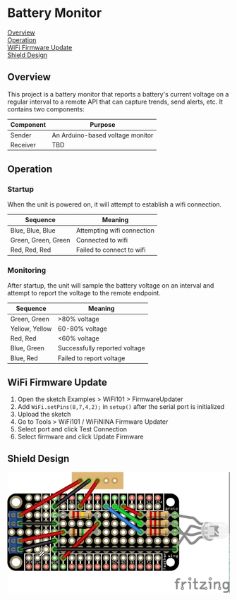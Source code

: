 # Battery Monitor

[Overview](#overview)  
[Operation](#operation)  
[WiFi Firmware Update](#wifi-firmware-update)  
[Shield Design](#shield-design)

## Overview

This project is a battery monitor that reports a battery's current voltage on a regular interval to a remote API that can capture trends, send alerts, etc. It contains two components:

| Component | Purpose                          |
| --------- | -------------------------------- |
| Sender    | An Arduino-based voltage monitor |
| Receiver  | TBD                              |

## Operation

### Startup

When the unit is powered on, it will attempt to establish a wifi connection.

| Sequence            | Meaning                    |
| ------------------- | -------------------------- |
| Blue, Blue, Blue    | Attempting wifi connection |
| Green, Green, Green | Connected to wifi          |
| Red, Red, Red       | Failed to connect to wifi  |

### Monitoring

After startup, the unit will sample the battery voltage on an interval and attempt to report the voltage to the remote endpoint.

| Sequence       | Meaning                       |
| -------------- | ----------------------------- |
| Green, Green   | >80% voltage                  |
| Yellow, Yellow | 60-80% voltage                |
| Red, Red       | <60% voltage                  |
| Blue, Green    | Successfully reported voltage |
| Blue, Red      | Failed to report voltage      |

## WiFi Firmware Update

1. Open the sketch Examples > WiFi101 > FirmwareUpdater
2. Add `WiFi.setPins(8,7,4,2);` in `setup()` after the serial port is initialized
3. Upload the sketch
4. Go to Tools > WiFi101 / WiFiNINA Firmware Updater
5. Select port and click Test Connection
6. Select firmware and click Update Firmware

## Shield Design

![Shield](./docs/shield.jpg)
